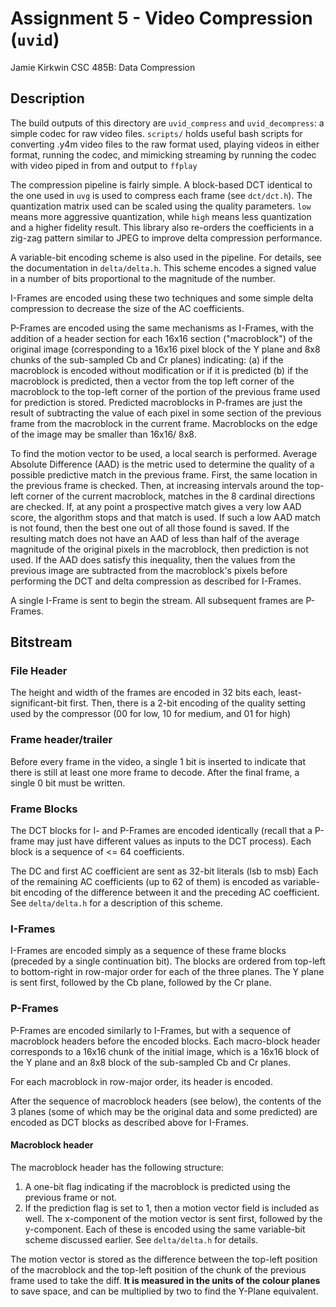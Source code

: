 # Assignment 5 - Video Compression (`uvid`)
Jamie Kirkwin
CSC 485B: Data Compression

## Description

The build outputs of this directory are `uvid_compress` and `uvid_decompress`: a simple codec for raw video files.
`scripts/` holds useful bash scripts for converting .y4m video files to the raw format used, playing videos in either 
format, running the codec, and mimicking streaming by running the codec with video piped in from and output to `ffplay`

The compression pipeline is fairly simple. A block-based DCT identical to the one used in `uvg` is used to compress 
each frame (see `dct/dct.h`). The quantization matrix used can be scaled using the quality parameters. `low` means more 
aggressive quantization, while `high` means less quantization and a higher fidelity result. This library also re-orders 
the coefficients in a zig-zag pattern similar to JPEG to improve delta compression performance.

A variable-bit encoding scheme is also used in the pipeline. For details, see the documentation in `delta/delta.h`. This
scheme encodes a signed value in a number of bits proportional to the magnitude of the number.

I-Frames are encoded using these two techniques and some simple delta compression to decrease the size of the AC 
coefficients.

P-Frames are encoded using the same mechanisms as I-Frames, with the addition of a header section for each 16x16 section 
("macroblock") of the original image (corresponding to a 16x16 pixel block of the Y plane and 8x8 chunks of the 
sub-sampled Cb and Cr planes) indicating:
    (a) if the macroblock is encoded without modification or if it is predicted
    (b) if the macroblock is predicted, then a vector from the top left corner of the macroblock to the top-left corner 
    of the portion of the previous frame used for prediction is stored.
Predicted macroblocks in P-frames are just the result of subtracting the value of each pixel in some section of the 
previous frame from the macroblock in the current frame. Macroblocks on the edge of the image may be smaller than 16x16/
8x8.

To find the motion vector to be used, a local search is performed. Average Absolute Difference (AAD) is the metric used 
to determine the quality of a possible predictive match in the previous frame. First, the same location in the previous 
frame is checked. Then, at increasing intervals around the top-left corner of the current macroblock, matches in the 8 
cardinal directions are checked.
If, at any point a prospective match gives a very low AAD score, the algorithm stops and that match is used. If such a 
low AAD match is not found, then the best one out of all those found is saved.
If the resulting match does not have an AAD of less than half of the average magnitude of the original pixels in the 
macroblock, then prediction is not used. If the AAD does satisfy this inequality, then the values from the previous 
image are subtracted from the macroblock's pixels before performing the DCT and delta compression as described for 
I-Frames.

A single I-Frame is sent to begin the stream. All subsequent frames are P-Frames.

## Bitstream

### File Header
The height and width of the frames are encoded in 32 bits each, least-significant-bit first.
Then, there is a 2-bit encoding of the quality setting used by the compressor (00 for low, 10 for medium, and 01 for 
high)

### Frame header/trailer
Before every frame in the video, a single 1 bit is inserted to indicate that there is still at least one more frame to 
decode. After the final frame, a single 0 bit must be written.

### Frame Blocks
The DCT blocks for I- and P-Frames are encoded identically (recall that a P-frame may just have different values as 
inputs to the DCT process). Each block is a sequence of <= 64 coefficients.

The DC and first AC coefficient are sent as 32-bit literals (lsb to msb)
Each of the remaining AC coefficients (up to 62 of them) is encoded as variable-bit encoding of the difference between 
it and the preceding AC coefficient. See `delta/delta.h` for a description of this scheme.

### I-Frames
I-Frames are encoded simply as a sequence of these frame blocks (preceded by a single continuation bit).
The blocks are ordered from top-left to bottom-right in row-major order for each of the three planes.
The Y plane is sent first, followed by the Cb plane, followed by the Cr plane.

### P-Frames
P-Frames are encoded similarly to I-Frames, but with a sequence of macroblock headers before the encoded blocks.
Each macro-block header corresponds to a 16x16 chunk of the initial image, which is a 16x16 block of the Y plane and 
an 8x8 block of the sub-sampled Cb and Cr planes.

For each macroblock in row-major order, its header is encoded.

After the sequence of macroblock headers (see below), the contents of the 3 planes (some of which may be the original 
data and some predicted) are encoded as DCT blocks as described above for I-Frames. 

#### Macroblock header
The macroblock header has the following structure:
1. A one-bit flag indicating if the macroblock is predicted using the previous frame or not.
2. If the prediction flag is set to 1, then a motion vector field is included as well. The x-component of the motion
vector is sent first, followed by the y-component. Each of these is encoded using the same variable-bit scheme discussed 
earlier. See `delta/delta.h` for details. 

The motion vector is stored as the difference between the top-left position of the macroblock and the top-left position 
of the chunk of the previous frame used to take the diff. __It is measured in the units of the colour planes__ to save 
space, and can be multiplied by two to find the Y-Plane equivalent. 
